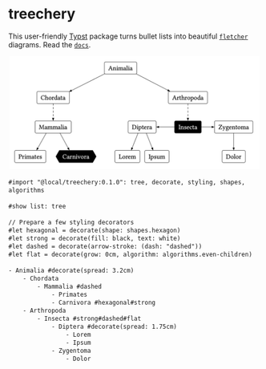 # treechery

This user-friendly [Typst](https://typst.app/) package turns bullet lists into beautiful [`fletcher`](https://typst.app/universe/package/fletcher) diagrams. Read the [`docs`](docs.pdf).

<p align="center">
    <img src="images/example.png" width="500" alt="Example"/>
</p>

```typ
#import "@local/treechery:0.1.0": tree, decorate, styling, shapes, algorithms

#show list: tree

// Prepare a few styling decorators
#let hexagonal = decorate(shape: shapes.hexagon)
#let strong = decorate(fill: black, text: white)
#let dashed = decorate(arrow-stroke: (dash: "dashed"))
#let flat = decorate(grow: 0cm, algorithm: algorithms.even-children)

- Animalia #decorate(spread: 3.2cm)
	- Chordata
		- Mammalia #dashed
			- Primates
			- Carnivora #hexagonal#strong
	- Arthropoda
		- Insecta #strong#dashed#flat
			- Diptera #decorate(spread: 1.75cm)
				- Lorem
				- Ipsum
			- Zygentoma
				- Dolor
```